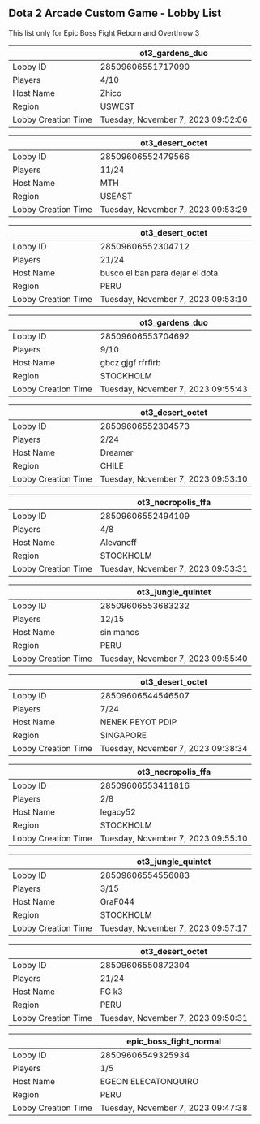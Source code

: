 ## Dota 2 Arcade Custom Game - Lobby List

This list only for Epic Boss Fight Reborn and Overthrow 3

|  | ot3_gardens_duo |
| ------ | ------ |
| Lobby ID | 28509606551717090 |
| Players | 4/10 |
| Host Name | Zhico |
| Region | USWEST |
| Lobby Creation Time | Tuesday, November 7, 2023 09:52:06 |


|  | ot3_desert_octet |
| ------ | ------ |
| Lobby ID | 28509606552479566 |
| Players | 11/24 |
| Host Name | MTH |
| Region | USEAST |
| Lobby Creation Time | Tuesday, November 7, 2023 09:53:29 |


|  | ot3_desert_octet |
| ------ | ------ |
| Lobby ID | 28509606552304712 |
| Players | 21/24 |
| Host Name | busco el ban para dejar el dota |
| Region | PERU |
| Lobby Creation Time | Tuesday, November 7, 2023 09:53:10 |


|  | ot3_gardens_duo |
| ------ | ------ |
| Lobby ID | 28509606553704692 |
| Players | 9/10 |
| Host Name | gbcz gjgf rfrfirb |
| Region | STOCKHOLM |
| Lobby Creation Time | Tuesday, November 7, 2023 09:55:43 |


|  | ot3_desert_octet |
| ------ | ------ |
| Lobby ID | 28509606552304573 |
| Players | 2/24 |
| Host Name | Dreamer |
| Region | CHILE |
| Lobby Creation Time | Tuesday, November 7, 2023 09:53:10 |


|  | ot3_necropolis_ffa |
| ------ | ------ |
| Lobby ID | 28509606552494109 |
| Players | 4/8 |
| Host Name | Alevanoff |
| Region | STOCKHOLM |
| Lobby Creation Time | Tuesday, November 7, 2023 09:53:31 |


|  | ot3_jungle_quintet |
| ------ | ------ |
| Lobby ID | 28509606553683232 |
| Players | 12/15 |
| Host Name | sin manos |
| Region | PERU |
| Lobby Creation Time | Tuesday, November 7, 2023 09:55:40 |


|  | ot3_desert_octet |
| ------ | ------ |
| Lobby ID | 28509606544546507 |
| Players | 7/24 |
| Host Name | NENEK PEYOT PDIP |
| Region | SINGAPORE |
| Lobby Creation Time | Tuesday, November 7, 2023 09:38:34 |


|  | ot3_necropolis_ffa |
| ------ | ------ |
| Lobby ID | 28509606553411816 |
| Players | 2/8 |
| Host Name | legacy52 |
| Region | STOCKHOLM |
| Lobby Creation Time | Tuesday, November 7, 2023 09:55:10 |


|  | ot3_jungle_quintet |
| ------ | ------ |
| Lobby ID | 28509606554556083 |
| Players | 3/15 |
| Host Name | GraF044 |
| Region | STOCKHOLM |
| Lobby Creation Time | Tuesday, November 7, 2023 09:57:17 |


|  | ot3_desert_octet |
| ------ | ------ |
| Lobby ID | 28509606550872304 |
| Players | 21/24 |
| Host Name | FG k3 |
| Region | PERU |
| Lobby Creation Time | Tuesday, November 7, 2023 09:50:31 |


|  | epic_boss_fight_normal |
| ------ | ------ |
| Lobby ID | 28509606549325934 |
| Players | 1/5 |
| Host Name | EGEON ELECATONQUIRO |
| Region | PERU |
| Lobby Creation Time | Tuesday, November 7, 2023 09:47:38 |


